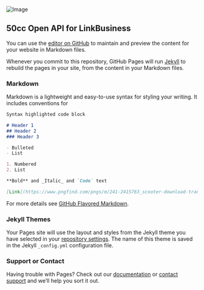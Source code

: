 ![Image](https://i.imgur.com/ikXnoEw.png)
## 50cc Open API for LinkBusiness

You can use the [editor on GitHub](https://github.com/jopsnow/50cc/edit/master/index.md) to maintain and preview the content for your website in Markdown files.

Whenever you commit to this repository, GitHub Pages will run [Jekyll](https://jekyllrb.com/) to rebuild the pages in your site, from the content in your Markdown files.

### Markdown

Markdown is a lightweight and easy-to-use syntax for styling your writing. It includes conventions for

```markdown
Syntax highlighted code block

# Header 1
## Header 2
### Header 3

- Bulleted
- List

1. Numbered
2. List

**Bold** and _Italic_ and `Code` text

[Link](https://www.pngfind.com/pngs/m/241-2415763_scooter-download-transparent-png-image-vespa-scooter-vector.png) and ![Image](https://www.pngfind.com/pngs/m/241-2415763_scooter-download-transparent-png-image-vespa-scooter-vector.png)
```

For more details see [GitHub Flavored Markdown](https://guides.github.com/features/mastering-markdown/).

### Jekyll Themes

Your Pages site will use the layout and styles from the Jekyll theme you have selected in your [repository settings](https://github.com/jopsnow/50cc/settings). The name of this theme is saved in the Jekyll `_config.yml` configuration file.

### Support or Contact

Having trouble with Pages? Check out our [documentation](https://help.github.com/categories/github-pages-basics/) or [contact support](https://github.com/contact) and we’ll help you sort it out.
